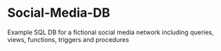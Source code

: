 # Social-Media-DB
Example SQL DB for a fictional social media network including queries, views, functions, triggers and procedures
